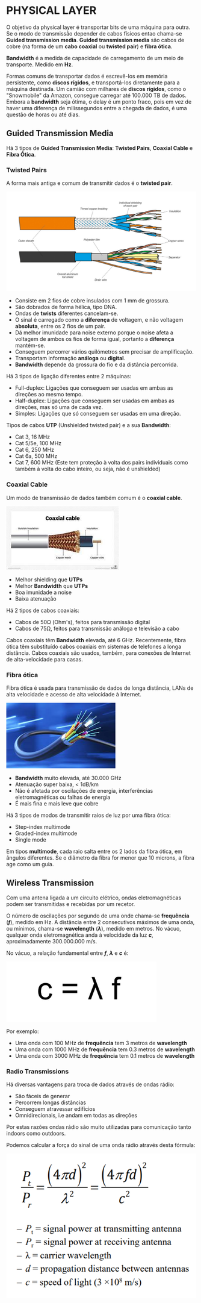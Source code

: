 # PHYSICAL LAYER

O objetivo da physical layer é transportar bits de uma máquina para outra.
Se o modo de transmissão depender de cabos físicos entao chama-se **Guided transmission media**.
**Guided transmission media** são cabos de cobre (na forma de um **cabo coaxial** ou **twisted pair**) e **fibra ótica**.

**Bandwidth** é a medida de capacidade de carregamento de um meio de transporte.
Medido em **Hz**.

Formas comuns de transportar dados é escrevê-los em memória persistente, como **discos rígidos**, e transportá-los diretamente para a máquina destinada.
Um camião com milhares de **discos rígidos**, como o "Snowmobile" da Amazon, consegue carregar até 100.000 TB de dados.
Embora a **bandwidth** seja ótima, o delay é um ponto fraco, pois em vez de haver uma diferença de milissegundos entre a chegada de dados, é uma questão de horas ou até dias.


## Guided Transmission Media

Há 3 tipos de **Guided Transmission Media**: **Twisted Pairs**, **Coaxial Cable** e **Fibra Ótica**.

### Twisted Pairs

A forma mais antiga e comum de transmitir dados é o **twisted pair**.

![twisted pair image](docs/twistedpair.png)

- Consiste em 2 fios de cobre insulados com 1 mm de grossura.
- São dobrados de forma hélica, tipo DNA.
- Ondas de **twists** diferentes cancelam-se.
- O sinal é carregado como a **diferença** de voltagem, e não voltagem **absoluta**, entre os 2 fios de um pair.
- Dá melhor imunidade para noise externo porque o noise afeta a voltagem de ambos os fios de forma igual, portanto a **diferença** mantém-se.
- Conseguem percorrer vários quilómetros sem precisar de amplificação.
- Transportam informação **análoga** ou **digital**.
- **Bandwidth** depende da grossura do fio e da distância percorrida.

Há 3 tipos de ligação diferentes entre 2 máquinas:

- Full-duplex: Ligações que conseguem ser usadas em ambas as direções ao mesmo tempo.
- Half-duplex: Ligações que conseguem ser usadas em ambas as direções, mas só uma de cada vez.
- Simples: Ligações que só conseguem ser usadas em uma direção.

Tipos de cabos **UTP** (Unshielded twisted pair) e a sua **Bandwidth**:

- Cat 3, 16 MHz
- Cat 5/5e, 100 MHz
- Cat 6, 250 MHz
- Cat 6a, 500 MHz
- Cat 7, 600 MHz (Este tem proteção à volta dos pairs individuais como também à volta do cabo inteiro, ou seja, não é unshielded)


### Coaxial Cable

Um modo de transmissão de dados também comum é o **coaxial cable**.

![coaxial cable image](docs/coaxialcable.png)

- Melhor shielding que **UTPs**
- Melhor **Bandwidth** que **UTPs**
- Boa imunidade a noise
- Baixa atenuação

Há 2 tipos de cabos coaxiais:

- Cabos de 50Ω (Ohm's), feitos para transmissão digital
- Cabos de 75Ω, feitos para transmissão análoga e televisão a cabo

Cabos coaxiais têm **Bandwidth** elevada, até 6 GHz.
Recentemente, fibra ótica têm substituído cabos coaxiais em sistemas de telefones a longa distância.
Cabos coaxiais são usados, também, para conexões de Internet de alta-velocidade para casas.


### Fibra ótica

Fibra ótica é usada para transmissão de dados de longa distância, LANs de alta velocidade e acesso de alta velocidade à Internet.

![fibra otica image](docs/fibraotica.png)

- **Bandwidth** muito elevada, até 30.000 GHz
- Atenuação super baixa, < 1dB/km
- Não é afetada por oscilações de energia, interferências eletromagnéticas ou falhas de energia
- É mais fina e mais leve que cobre

Há 3 tipos de modos de transmitir raios de luz por uma fibra ótica:

- Step-index multimode
- Graded-index multimode
- Single mode

Em tipos **multimode**, cada raio salta entre os 2 lados da fibra ótica, em ângulos diferentes.
Se o diâmetro da fibra for menor que 10 microns, a fibra age como um guia.


## Wireless Transmission

Com uma antena ligada a um circuito elétrico, ondas eletromagnéticas podem ser transmitidas e recebidas por um recetor.

O número de oscilações por segundo de uma onde chama-se **frequência** (***f***), medido em Hz.
A distância entre 2 consecutivos máximos de uma onda, ou mínimos, chama-se **wavelength** (***λ***), medido em metros.
No vácuo, qualquer onda eletromagnética anda à velocidade da luz ***c***, aproximadamente 300.000.000 m/s.

No vácuo, a relação fundamental entre ***f***, ***λ*** e ***c*** é:

![wavelength formula](docs/wavelengthformula.png)

Por exemplo:

- Uma onda com 100 MHz de **frequência** tem 3 metros de **wavelength**
- Uma onda com 1000 MHz de **frequência** tem 0.3 metros de **wavelength**
- Uma onda com 3000 MHz de **frequência** tem 0.1 metros de **wavelength**

### Radio Transmissions

Há diversas vantagens para troca de dados através de ondas rádio:

- São fáceis de generar
- Percorrem longas distâncias
- Conseguem atravessar edifícios
- Omnidirecionais, i.e andam em todas as direções

Por estas razões ondas rádio são muito utilizadas para comunicação tanto indoors como outdoors.

Podemos calcular a força do sinal de uma onda rádio através desta fórmula:

![signal power](docs/signalpower.png)
